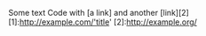 Some text Code with [a link] and another [link][2] [1]:http://example.com/'title' [2]:http://example.org/
